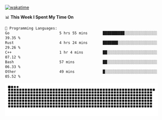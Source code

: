 [![wakatime](https://wakatime.com/badge/user/384f91c6-4eee-411f-8f3b-1b691f58a544.svg)](https://wakatime.com/@384f91c6-4eee-411f-8f3b-1b691f58a544)

<!--START_SECTION:waka-->
📊 **This Week I Spent My Time On** 

```text
💬 Programming Languages: 
Go                       5 hrs 55 mins       ██████████░░░░░░░░░░░░░░░   39.35 % 
Rust                     4 hrs 24 mins       ███████░░░░░░░░░░░░░░░░░░   29.26 % 
C++                      1 hr 4 mins         ██░░░░░░░░░░░░░░░░░░░░░░░   07.12 % 
Bash                     57 mins             ██░░░░░░░░░░░░░░░░░░░░░░░   06.33 % 
Other                    49 mins             █░░░░░░░░░░░░░░░░░░░░░░░░   05.52 % 
```


<!--END_SECTION:waka-->

<picture>
  <source media="(prefers-color-scheme: dark)" srcset="https://raw.githubusercontent.com/fuwx295/fuwx295/output/github-contribution-grid-snake-dark.svg">
  <source media="(prefers-color-scheme: light)" srcset="https://raw.githubusercontent.com/fuwx295/fuwx295/output/github-contribution-grid-snake.svg">
  <img alt="github contribution grid snake animation" src="https://raw.githubusercontent.com/fuwx295/fuwx295/output/github-contribution-grid-snake.svg">
</picture>
